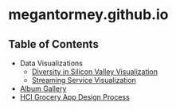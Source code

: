 # megantormey.github.io

## Table of Contents

- Data Visualizations
  - [Diversity in Silicon Valley Visualization](Data_Visualizations/Silicon_Valley_Diversity_Visualization/diversity_visualization.html)
  - [Streaming Service Visualization](Data_Visualizations/Streaming_Services_Visualizations/streaming_visualization.html)
- [Album Gallery](Album_Gallery/index.php)
- [HCI Grocery App Design Process](Human_Centered_Design_Process/HCI_process.html)